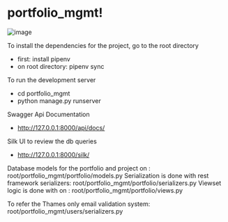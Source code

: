 # portfolio_mgmt!


![image](https://user-images.githubusercontent.com/83510494/220034577-caaa7780-0fe1-44cd-bb72-9d3de60754dc.png)

To install the dependencies for the project, go to the root directory 
 - first: install pipenv
 - on root directory: pipenv sync 

To run the development server
- cd portfolio_mgmt
- python manage.py runserver

Swagger Api Documentation
- http://127.0.0.1:8000/api/docs/

Silk UI to review the db queries 
- http://127.0.0.1:8000/silk/

Database models for the portfolio and project on : root/portfolio_mgmt/portfolio/models.py
Serialization is done with rest framework serializers:  root/portfolio_mgmt/portfolio/serializers.py
Viewset logic is done with on :  root/portfolio_mgmt/portfolio/views.py

To refer the Thames only email validation system: root/portfolio_mgmt/users/serializers.py
